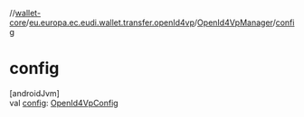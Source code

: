 //[wallet-core](../../../index.md)/[eu.europa.ec.eudi.wallet.transfer.openId4vp](../index.md)/[OpenId4VpManager](index.md)/[config](config.md)

# config

[androidJvm]\
val [config](config.md): [OpenId4VpConfig](../-open-id4-vp-config/index.md)
